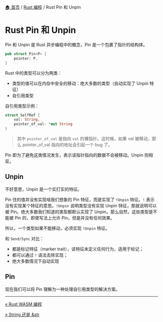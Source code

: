 [🏠 首页](../_index.md) / [Rust 编程](_index.md) / Rust Pin 和 Unpin

# Rust Pin 和 Unpin

Pin 和 Unpin 是 Rust 异步编程中的概念，Pin 是一个包裹了指针的结构体。

```rust
pub struct Pin<P> {
	pointer: P,
}
```

Rust 中的类型可以分为两类：
- 类型的值可以在内存中安全的移动：绝大多数的类型（自动实现了 Unpin 特征）
- 自引用类型

自引用类型示例：

```rust
struct SelfRef {
	val: String,
	pointer_of_val: *mut String
}
```

> 其中 `pointer_of_val` 是指向 `val` 的裸指针。这时候，如果 val 被移动，那么 pointer_of_val  指向的地址会引起一个 bug 了。

Pin 即为了避免这类情况发生，表示该指针指向的数据不会被移动。Unpin 则相反。

## Unpin 

不好意思，Unpin 是一个实打实的特征。

Pin 住的值并没有实现啥我们想象的 Pin 特征，而是实现了 `!Unpin` 特征。`!` 表示没有实现某个特征的意思。`!Unpin` 说明类型没有实现 Unpin 特征，那就说明可以被 Pin。绝大多数我们知道的类型都默认实现了 Unpin，那么自然，这些类型是不能被 Pin 的，即使写法上允许 Pin，但是并没有任何效果。

所以，一个类型如果不能移动，必须实现 `!Unpin` 特征。

和 `Send/Sync` 对比：
- 都是标记特征（marker trait），该特征未定义任何行为，适用于标记；
- 都可以通过 `!` 语法去除实现；
- 绝大多数情况下自动实现

## Pin

现在我们可以将 Pin 理解为一种处理自引用类型的解决方案。

---
[« Rust WASM 编程](04-wasm-programming.md)

[» String 还是 &str](string-&str.md)
